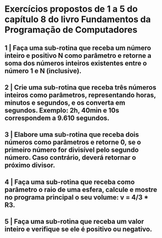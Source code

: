 # Exercícios propostos de 1 a 5 do capítulo 8 do livro Fundamentos da Programação de Computadores
## 1 | Faça uma sub-rotina que receba um número inteiro e positivo N como parâmetro e retorne a soma dos números inteiros existentes entre o número 1 e N (inclusive).
## 2 | Crie uma sub-rotina que receba três números inteiros como parâmetros, representando horas, minutos e segundos, e os converta em segundos. Exemplo: 2h, 40min e 10s correspondem a 9.610 segundos.
## 3 | Elabore uma sub-rotina que receba dois números como parâmetros e retorne 0, se o primeiro número for divisível pelo segundo número. Caso contrário, deverá retornar o próximo divisor.
## 4 | Faça uma sub-rotina que receba como parâmetro o raio de uma esfera, calcule e mostre no programa principal o seu volume: v = 4/3 * R3.
## 5 | Faça uma sub-rotina que receba um valor inteiro e verifique se ele é positivo ou negativo.

